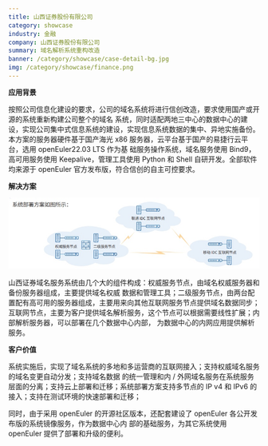```yaml
---
title: 山西证券股份有限公司
category: showcase
industry: 金融
company: 山西证券股份有限公司
summary: 域名解析系统重构改造
banner: /category/showcase/case-detail-bg.jpg
img: /category/showcase/finance.png
---
```





**应用背景**

按照公司信息化建设的要求，公司的域名系统将进行信创改造，要求使用国产或开源的系统重新构建公司整个的域名
系统，同时适配两地三中心的数据中心的建设，实现公司集中式信息系统的建设，实现信息系统数据的集中、异地实施备份。
本⽅案的服务器硬件基于国产海光 x86
服务器，云平台基于国产的易捷行云平台，选用 openEuler22.03 LTS 作为基
础服务操作系统，域名服务使用 Bind9，高可用服务使用
Keepalive，管理工具使用 Python 和 Shell 自研开发。全部软件 均来源于
openEuler 官方发布版，符合信创的自主可控要求。

**解决方案**

![](./media/image1.png)

⼭⻄证券域名服务系统由几个大的组件构成：权威服务节点，由域名权威服务器和备份服务器组成，主要提供域名权威
数据和管理工具；二级服务节点，由两台配置配有高可用的服务器组成，主要用来向其他互联网服务节点提供域名数据同步；
互联网节点，主要为客户提供域名解析服务，这个节点可以根据需要线性扩展；内部解析服务器，可以部署在几个数据中心内部，
为数据中心的内网应用提供解析服务。

**客户价值**

系统实施后，实现了域名系统的多地和多运营商的互联网接⼊；⽀持权威域名服务的域名变更⾃动分发；支持域名数据
的统⼀管理和内 /
外网域名服务在系统服务层面的分离；支持云上部署和迁移；系统部署方案支持多节点的
IP v4 和 IPv6 的 接⼊；⽀持在测试环境的快速部署和迁移；

同时，由于采用 openEuler 的开源社区版本，还配套建设了 openEuler
各公开发布版的系统镜像服务，作为数据中心内 部的基础服务，为其它系统使用
openEuler 提供了部署和升级的便利。
